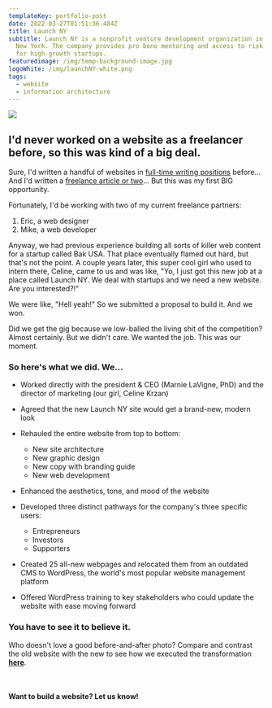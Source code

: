 ```yaml
---
templateKey: portfolio-post
date: 2022-03-27T01:51:36.484Z
title: Launch NY
subtitle: Launch NY is a nonprofit venture development organization in Upstate
  New York. The company provides pro bono mentoring and access to risk capital
  for high-growth startups.
featuredimage: /img/temp-background-image.jpg
logoWhite: /img/launchNY-white.png
tags:
  - website
  - information architecture
---
```

![](/img/launch-ny-feature-image.jpg)

## I'd never worked on a website as a freelancer before, so this was kind of a big deal.

Sure, I'd written a handful of websites in [full-time writing positions](https://www.linkedin.com/in/james-a-colombo/) before... And I'd written a [freelance article or two](https://risecollaborative.com/?post_type=post&s=james+colombo&submit=submit)... But this was my first BIG opportunity. 

Fortunately, I'd be working with two of my current freelance partners: 

1. Eric, a web designer
2. Mike, a web developer

Anyway, we had previous experience building all sorts of killer web content for a startup called Bak USA. That place eventually flamed out hard, but that's not the point. A couple years later, this super cool girl who used to intern there, Celine, came to us and was like, "Yo, I just got this new job at a place called Launch NY. We deal with startups and we need a new website. Are you interested?!"

We were like, "Hell yeah!" So we submitted a proposal to build it. And we won.

Did we get the gig because we low-balled the living shit of the competition? Almost certainly. But we didn't care. We wanted the job. This was our moment. 

### **So here's what we did.** We...

* Worked directly with the president & CEO (Marnie LaVigne, PhD) and the director of marketing (our girl, Celine Krzan)
* Agreed that the new Launch NY site would get a brand-new, modern look
* Rehauled the entire website from top to bottom:

  * New site architecture
  * New graphic design
  * New copy with branding guide
  * New web development
* Enhanced the aesthetics, tone, and mood of the website
* Developed three distinct pathways for the company's three specific users:

  * Entrepreneurs
  * Investors
  * Supporters
* Created 25 all-new webpages and relocated them from an outdated CMS to WordPress, the world's most popular website management platform
* Offered WordPress training to key stakeholders who could update the website with ease moving forward

### **You have to see it to believe it.**

Who doesn't love a good before-and-after photo? Compare and contrast the old website with the new to see how we executed the transformation **[here](https://thumbsupstudio.com/work/launchny/)**.

<br>

#### Want to build a website? Let us know!